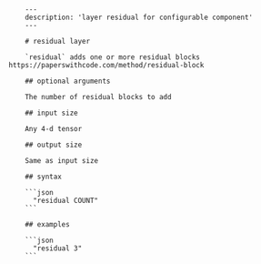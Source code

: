 
        ---
        description: 'layer residual for configurable component'
        ---

        # residual layer

        `residual` adds one or more residual blocks https://paperswithcode.com/method/residual-block

        ## optional arguments

        The number of residual blocks to add

        ## input size

        Any 4-d tensor

        ## output size

        Same as input size

        ## syntax

        ```json
          "residual COUNT"
        ```

        ## examples

        ```json
          "residual 3"
        ```
    